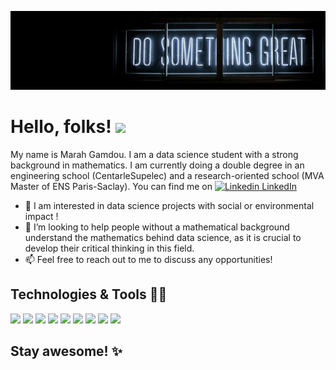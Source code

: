 [![Header](https://github.com/MarahGamdou/MarahGamdou/blob/main/do_something_great.jfif "Header")](https://some-url.dev/)

# Hello, folks! <img src="https://raw.githubusercontent.com/MartinHeinz/MartinHeinz/master/wave.gif" width="30px">

My name is Marah Gamdou. I am a data science student with a strong background in mathematics. I am currently doing a double degree in an engineering school (CentarleSupelec) and a research-oriented school (MVA Master of ENS Paris-Saclay). 
You can find me on [![Linkedin](https://i.stack.imgur.com/gVE0j.png) LinkedIn](https://www.linkedin.com/in/marah-gamdou-4b008b151/)

- 🌱 I am interested in data science projects with social or environmental impact !
- 🤝 I’m looking to help people without a mathematical background understand the mathematics behind data science, as it is crucial to develop their critical thinking in this field. 
- 📫 Feel free to reach out to me to discuss any opportunities!

## Technologies & Tools 👩‍💻

![](https://img.shields.io/badge/Code-Python-informational?style=flat&logo=python&logoColor=white&color=ff69b4)
![](https://img.shields.io/badge/Code-Cython-informational?style=flat&logo=python&logoColor=white&color=ff69b4)
![](https://img.shields.io/badge/Code-R-informational?style=flat&logo=R&logoColor=white&color=ff69b4)
![](https://img.shields.io/badge/Code-Java-informational?style=flat&logo=java&logoColor=white&color=ff69b4)
![](https://img.shields.io/badge/Code-C++-informational?style=flat&logo=cplusplus&logoColor=white&color=ff69b4)
![](https://img.shields.io/badge/Tools-Docker-informational?style=flat&logo=docker&logoColor=white&color=ff69b4)
![](https://img.shields.io/badge/Tools-Spark-informational?style=flat&logo=apachespark&logoColor=white&color=ff69b4)
![](https://img.shields.io/badge/Tools-Hadoop-informational?style=flat&logo=hadoop&logoColor=white&color=ff69b4)
![](https://img.shields.io/badge/Shell-Bash-informational?style=flat&logo=gnubash&logoColor=white&color=ff69b4)

## Stay awesome! ✨

